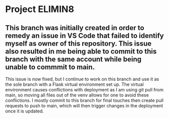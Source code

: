 # Project ELIMIN8
## This branch was initially created in order to remedy an issue in VS Code that failed to identify myself as owner of this repository. This issue also resulted in me being able to commit to this branch with the same account while being unable to commmit to main.

This issue is now fixed, but I continue to work on this branch and use it as the sole branch with a Flask virtual environment set up. The virtual environment causes conflictions with deployment as I am using git pull from main, so moving all files out of the venv allows for one to avoid these conflictions. I mostly commit to this branch for final touches then create pull requests to push to main, which will then trigger changes in the deployment once it is updated. 
